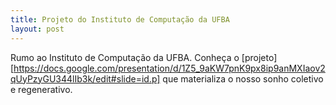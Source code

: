 ```yaml
---
title: Projeto do Instituto de Computação da UFBA
layout: post
---
```

Rumo ao Instituto de Computação da UFBA. Conheça o [projeto][https://docs.google.com/presentation/d/1Z5_9aKW7pnK9px8ip9anMXIaov2qUyPzyGU344lIb3k/edit#slide=id.p] que materializa o nosso sonho coletivo e regenerativo.
